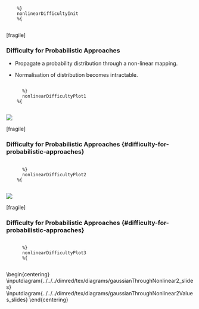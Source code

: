 ``` {#mycode .octave .numberLines startFrom="0"}

    %}
    nonlinearDifficultyInit
    %{
  
```

<!--frame start-->
\[fragile\]

### Difficulty for Probabilistic Approaches

-   Propagate a probability distribution through a non-linear mapping.

-   Normalisation of distribution becomes intractable.

``` {#mycode .octave .numberLines startFrom="0"}

      %}
      nonlinearDifficultyPlot1
    %{
    
```

![](../../../dimred/tex/diagrams/nonlinear_mapping3_d_plot_slides.png)

<!--frame end-->
<!--frame start-->
\[fragile\]

### Difficulty for Probabilistic Approaches {#difficulty-for-probabilistic-approaches}

``` {#mycode .octave .numberLines startFrom="0"}

      %}
      nonlinearDifficultyPlot2
    %{
    
```

![](../../../dimred/tex/diagrams/nonlinear_mapping2_d_plot_slides.png)

<!--frame end-->
<!--frame start-->
\[fragile\]

### Difficulty for Probabilistic Approaches {#difficulty-for-probabilistic-approaches}

``` {#mycode .octave .numberLines startFrom="0"}

      %}
      nonlinearDifficultyPlot3
      %{
    
```

\begin{centering}
      \inputdiagram{../../../dimred/tex/diagrams/gaussianThroughNonlinear2_slides}
      \inputdiagram{../../../dimred/tex/diagrams/gaussianThroughNonlinear2Values_slides}
    \end{centering}
<!--frame end-->


